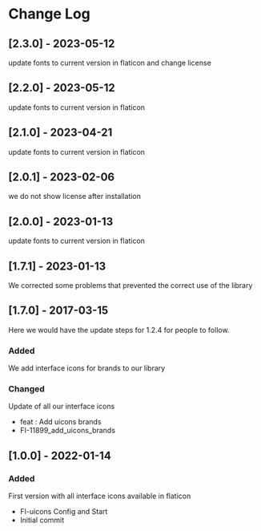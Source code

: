 # Change Log

## [2.3.0] - 2023-05-12
update fonts to current version in flaticon and change license

## [2.2.0] - 2023-05-12
update fonts to current version in flaticon

## [2.1.0] - 2023-04-21
update fonts to current version in flaticon

## [2.0.1] - 2023-02-06
we do not show license after installation

## [2.0.0] - 2023-01-13
update fonts to current version in flaticon 

## [1.7.1] - 2023-01-13

We corrected some problems that prevented the correct use of the library

## [1.7.0] - 2017-03-15

Here we would have the update steps for 1.2.4 for people to follow.

### Added

We add interface icons for brands to our library

### Changed

Update of all our interface icons

- feat : Add uicons brands
- FI-11899_add_uicons_brands

## [1.0.0] - 2022-01-14

### Added

First version with all interface icons available in flaticon

- FI-uicons Config and Start
- Initial commit
